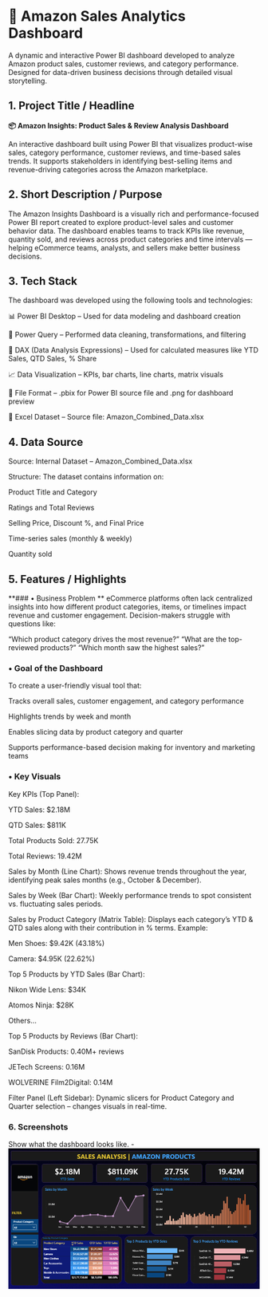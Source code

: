 # 🛒 Amazon Sales Analytics Dashboard

A dynamic and interactive Power BI dashboard developed to analyze Amazon product sales, customer reviews, and category performance. Designed for data-driven business decisions through detailed visual storytelling.

## 1. Project Title / Headline
**📦 Amazon Insights: Product Sales & Review Analysis Dashboard**  

An interactive dashboard built using Power BI that visualizes product-wise sales, category performance, customer reviews, and time-based sales trends. It supports stakeholders in identifying best-selling items and revenue-driving categories across the Amazon marketplace.

## 2. Short Description / Purpose
The Amazon Insights Dashboard is a visually rich and performance-focused Power BI report created to explore product-level sales and customer behavior data. The dashboard enables teams to track KPIs like revenue, quantity sold, and reviews across product categories and time intervals — helping eCommerce teams, analysts, and sellers make better business decisions.

## 3. Tech Stack
The dashboard was developed using the following tools and technologies:

📊 Power BI Desktop – Used for data modeling and dashboard creation

📂 Power Query – Performed data cleaning, transformations, and filtering

🧠 DAX (Data Analysis Expressions) – Used for calculated measures like YTD Sales, QTD Sales, % Share

📈 Data Visualization – KPIs, bar charts, line charts, matrix visuals

📁 File Format – .pbix for Power BI source file and .png for dashboard preview

📄 Excel Dataset – Source file: Amazon_Combined_Data.xlsx

## 4. Data Source
Source: Internal Dataset – Amazon_Combined_Data.xlsx

Structure: The dataset contains information on:

Product Title and Category

Ratings and Total Reviews

Selling Price, Discount %, and Final Price

Time-series sales (monthly & weekly)

Quantity sold

## 5. Features / Highlights
**### • Business Problem **
eCommerce platforms often lack centralized insights into how different product categories, items, or timelines impact revenue and customer engagement. Decision-makers struggle with questions like:

“Which product category drives the most revenue?”
“What are the top-reviewed products?”
“Which month saw the highest sales?”

### • Goal of the Dashboard 
To create a user-friendly visual tool that:

Tracks overall sales, customer engagement, and category performance

Highlights trends by week and month

Enables slicing data by product category and quarter

Supports performance-based decision making for inventory and marketing teams

### • Key Visuals
Key KPIs (Top Panel):

YTD Sales: $2.18M

QTD Sales: $811K

Total Products Sold: 27.75K

Total Reviews: 19.42M

Sales by Month (Line Chart):
Shows revenue trends throughout the year, identifying peak sales months (e.g., October & December).

Sales by Week (Bar Chart):
Weekly performance trends to spot consistent vs. fluctuating sales periods.

Sales by Product Category (Matrix Table):
Displays each category’s YTD & QTD sales along with their contribution in % terms.
Example:

Men Shoes: $9.42K (43.18%)

Camera: $4.95K (22.62%)

Top 5 Products by YTD Sales (Bar Chart):

Nikon Wide Lens: $34K

Atomos Ninja: $28K

Others...

Top 5 Products by Reviews (Bar Chart):

SanDisk Products: 0.40M+ reviews

JETech Screens: 0.16M

WOLVERINE Film2Digital: 0.14M

Filter Panel (Left Sidebar):
Dynamic slicers for Product Category and Quarter selection – changes visuals in real-time.
### 6. Screenshots 
Show what the dashboard looks like. - ![Alt text](https://github.com/ShwetaKumari16/Sales-Analysis-Amazon-Products/blob/main/Dashboard.png)


